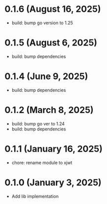 # 0.1.6 (August 16, 2025)

* build: bump go version to 1.25

# 0.1.5 (August 6, 2025)

* build: bump dependencies

# 0.1.4 (June 9, 2025)

* build: bump dependencies

# 0.1.2 (March 8, 2025)

* build: bump go ver to 1.24
* build: bump dependencies

# 0.1.1 (January 16, 2025)

* chore: rename module to xjwt

# 0.1.0 (January 3, 2025)

* Add lib implementation